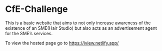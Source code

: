 # CfE-Challenge
This is a basic website that aims to not only increase awareness of the existence of an SME(Hair Studio) but also acts as an advertisement agent for the SME’s services.


To view the hosted page go to https://iview.netlify.app/
